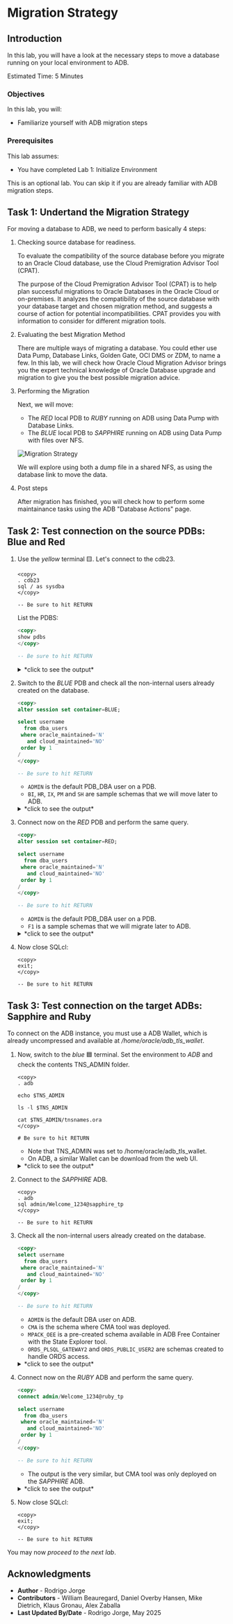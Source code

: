 # Migration Strategy

## Introduction

In this lab, you will have a look at the necessary steps to move a database running on your local environment to ADB.

Estimated Time: 5 Minutes

### Objectives

In this lab, you will:

* Familiarize yourself with ADB migration steps

### Prerequisites

This lab assumes:

* You have completed Lab 1: Initialize Environment

This is an optional lab. You can skip it if you are already familiar with ADB migration steps.

## Task 1: Undertand the Migration Strategy

For moving a database to ADB, we need to perform basically 4 steps:

1. Checking source database for readiness.

    To evaluate the compatibility of the source database before you migrate to an Oracle Cloud database, use the Cloud Premigration Advisor Tool (CPAT).

    The purpose of the Cloud Premigration Advisor Tool (CPAT) is to help plan successful migrations to Oracle Databases in the Oracle Cloud or on-premises. It analyzes the compatibility of the source database with your database target and chosen migration method, and suggests a course of action for potential incompatibilities. CPAT provides you with information to consider for different migration tools.

2. Evaluating the best Migration Method

    There are multiple ways of migrating a database. You could ether use Data Pump, Database Links, Golden Gate, OCI DMS or ZDM, to name a few. In this lab, we will check how Oracle Cloud Migration Advisor brings you the expert technical knowledge of Oracle Database upgrade and migration to give you the best possible migration advice.

3. Performing the Migration

    Next, we will move:

    * The *RED* local PDB to *RUBY* running on ADB using Data Pump with Database Links.
    * The *BLUE* local PDB to *SAPPHIRE* running on ADB using Data Pump with files over NFS.

    ![Migration Strategy](./images/migration.png)

    We will explore using both a dump file in a shared NFS, as using the database link to move the data.

4. Post steps

    After migration has finished, you will check how to perform some maintainance tasks using the ADB "Database Actions" page.

## Task 2: Test connection on the source PDBs: Blue and Red

1. Use the *yellow* terminal 🟨. Let's connect to the cdb23.

    ``` shell
    <copy>
    . cdb23
    sql / as sysdba
    </copy>

    -- Be sure to hit RETURN
    ```

    List the PDBS:

    ``` sql
    <copy>
    show pdbs
    </copy>

    -- Be sure to hit RETURN
    ```

    <details>
    <summary>*click to see the output*</summary>

    ``` text
    SQL> show pdbs

        CON_ID CON_NAME                       OPEN MODE  RESTRICTED
    ---------- ------------------------------ ---------- ----------
             2 PDB$SEED                       READ ONLY  NO
             3 RED                            READ WRITE NO
             4 BLUE                           READ WRITE NO
             5 GREEN                          MOUNTED
    ```

    </details>

2. Switch to the *BLUE* PDB and check all the non-internal users already created on the database.

    ``` sql
    <copy>
    alter session set container=BLUE;

    select username
      from dba_users
     where oracle_maintained='N'
       and cloud_maintained='NO'
     order by 1
    /
    </copy>

    -- Be sure to hit RETURN
    ```

    * `ADMIN` is the default PDB_DBA user on a PDB.
    * `BI`, `HR`, `IX`, `PM` and `SH` are sample schemas that we will move later to ADB.

    <details>
    <summary>*click to see the output*</summary>

    ``` text
    USERNAME
    --------------------------------------------------------------------------------
    ADMIN
    BI
    HR
    IX
    PM
    SH
    ```

    </details>

3. Connect now on the *RED* PDB and perform the same query.

    ``` sql
    <copy>
    alter session set container=RED;

    select username
      from dba_users
     where oracle_maintained='N'
       and cloud_maintained='NO'
     order by 1
    /
    </copy>

    -- Be sure to hit RETURN
    ```

    * `ADMIN` is the default PDB_DBA user on a PDB.
    * `F1` is a sample schemas that we will migrate later to ADB.

    <details>
    <summary>*click to see the output*</summary>

    ``` text
    USERNAME
    --------------------------------------------------------------------------------
    ADMIN
    F1
    ```

    </details>

4. Now close SQLcl:

    ``` shell
    <copy>
    exit;
    </copy>

    -- Be sure to hit RETURN
    ```

## Task 3: Test connection on the target ADBs: Sapphire and Ruby

To connect on the ADB instance, you must use a ADB Wallet, which is already uncompressed and available at */home/oracle/adb\_tls\_wallet*.

1. Now, switch to the *blue* 🟦 terminal. Set the environment to *ADB* and check the contents TNS\_ADMIN folder.

    ``` shell
    <copy>
    . adb

    echo $TNS_ADMIN

    ls -l $TNS_ADMIN

    cat $TNS_ADMIN/tnsnames.ora
    </copy>

    # Be sure to hit RETURN
    ```

    * Note that TNS\_ADMIN was set to /home/oracle/adb\_tls\_wallet.
    * On ADB, a similar Wallet can be download from the web UI.

    <details>
    <summary>*click to see the output*</summary>

    ``` text
    [ADB:oracle@holserv1:~]$ echo $TNS_ADMIN
    /home/oracle/adb_tls_wallet
    [ADB:oracle@holserv1:~]$ ls -l $TNS_ADMIN
    total 48
    -rw-------. 1 oracle oinstall  996 Jun 18 13:49 adb_container.cert
    -rw-------. 1 oracle oinstall 3899 Jun 18 13:49 cwallet.sso
    -rw-------. 1 oracle oinstall    0 Jun 18 13:49 cwallet.sso.lck
    -rw-------. 1 oracle oinstall 3854 Jun 18 13:49 ewallet.p12
    -rw-------. 1 oracle oinstall    0 Jun 18 13:49 ewallet.p12.lck
    -rw-r--r--. 1 oracle oinstall 2874 Jun 18 13:49 ewallet.pem
    -rw-------. 1 oracle oinstall 2045 Jun 18 13:49 keystore.jks
    -rw-r--r--. 1 oracle oinstall  692 Jun 18 13:49 ojdbc.properties
    -rw-r--r--. 1 oracle oinstall   34 Jun 18 13:49 README
    -rw-r--r--. 1 oracle oinstall   98 Jun 18 13:49 sqlnet.ora
    -rw-r--r--. 1 oracle oinstall 5823 Jun 18 14:16 tnsnames.ora
    -rw-r--r--. 1 oracle oinstall 2651 Jun 18 13:57 tnsnames_ruby.ora
    -rw-------. 1 oracle oinstall 2128 Jun 18 13:51 truststore.jks
    [ADB:oracle@holserv1:~]$ cat $TNS_ADMIN/tnsnames.ora
    sapphire_medium = (description=(retry_count=0)(retry_delay=3)
                     (address=(protocol=tcps)(port=1523)(host=holserv1.livelabs.oraclevcn.com))
                     (connect_data=(service_name=sapphire_medium.adb.oraclecloud.com))(security=(SSL_SERVER_DN_MATCH=TRUE)    (SSL_SERVER_CERT_DN="CN=93ced68f921a")))

    sapphire_high = (description=(retry_count=0)(retry_delay=3)
                     (address=(protocol=tcps)(port=1523)(host=holserv1.livelabs.oraclevcn.com))
                     (connect_data=(service_name=sapphire_high.adb.oraclecloud.com))(security=(SSL_SERVER_DN_MATCH=TRUE)    (SSL_SERVER_CERT_DN="CN=93ced68f921a")))

    sapphire_low = (description=(retry_count=0)(retry_delay=3)
                     (address=(protocol=tcps)(port=1523)(host=holserv1.livelabs.oraclevcn.com))
                     (connect_data=(service_name=sapphire_low.adb.oraclecloud.com))(security=(SSL_SERVER_DN_MATCH=TRUE)    (SSL_SERVER_CERT_DN="CN=93ced68f921a")))

    sapphire_tp = (description=(retry_count=0)(retry_delay=3)
                (address=(protocol=tcps)(port=1523)(host=holserv1.livelabs.oraclevcn.com))
                (connect_data=(service_name=sapphire_tp.adb.oraclecloud.com))(security=(SSL_SERVER_DN_MATCH=TRUE)    (SSL_SERVER_CERT_DN="CN=93ced68f921a")))

    sapphire_tpurgent = (description=(retry_count=0)(retry_delay=3)
                       (address=(protocol=tcps)(port=1523)(host=holserv1.livelabs.oraclevcn.com))
                       (connect_data=(service_name=sapphire_tpurgent.adb.oraclecloud.com))(security=(SSL_SERVER_DN_MATCH=TRUE)    (SSL_SERVER_CERT_DN="CN=93ced68f921a")))

    sapphire_medium_tls = (description=(retry_count=0)(retry_delay=3)
                        (address=(protocol=tcps)(port=1523)(host=holserv1.livelabs.oraclevcn.com))
                        (connect_data=(service_name=sapphire_medium.adb.oraclecloud.com))(security=(ssl_server_dn_match=no)))

    sapphire_high_tls = (description=(retry_count=0)(retry_delay=3)
                        (address=(protocol=tcps)(port=1523)(host=holserv1.livelabs.oraclevcn.com))
                        (connect_data=(service_name=sapphire_high.adb.oraclecloud.com))(security=(ssl_server_dn_match=no)))

    sapphire_low_tls = (description=(retry_count=0)(retry_delay=3)
                        (address=(protocol=tcps)(port=1523)(host=holserv1.livelabs.oraclevcn.com))
                        (connect_data=(service_name=sapphire_low.adb.oraclecloud.com))(security=(ssl_server_dn_match=no)))

    sapphire_tp_tls = (description=(retry_count=0)(retry_delay=3)
                    (address=(protocol=tcps)(port=1523)(host=holserv1.livelabs.oraclevcn.com))
                    (connect_data=(service_name=sapphire_tp.adb.oraclecloud.com))(security=(ssl_server_dn_match=no)))

    sapphire_tpurgent_tls = (description=(retry_count=0)(retry_delay=3)
                          (address=(protocol=tcps)(port=1523)(host=holserv1.livelabs.oraclevcn.com))
                          (connect_data=(service_name=sapphire_tpurgent.adb.oraclecloud.com))(security=(ssl_server_dn_match=no)))

    ruby_medium = (description=(retry_count=0)(retry_delay=3)
                     (address=(protocol=tcps)(port=1523)(host=holserv1.livelabs.oraclevcn.com))
                     (connect_data=(service_name=ruby_medium.adb.oraclecloud.com))(security=(SSL_SERVER_DN_MATCH=TRUE)    (SSL_SERVER_CERT_DN="CN=93ced68f921a")))

    ruby_high = (description=(retry_count=0)(retry_delay=3)
                     (address=(protocol=tcps)(port=1523)(host=holserv1.livelabs.oraclevcn.com))
                     (connect_data=(service_name=ruby_high.adb.oraclecloud.com))(security=(SSL_SERVER_DN_MATCH=TRUE)    (SSL_SERVER_CERT_DN="CN=93ced68f921a")))

    ruby_low = (description=(retry_count=0)(retry_delay=3)
                     (address=(protocol=tcps)(port=1523)(host=holserv1.livelabs.oraclevcn.com))
                     (connect_data=(service_name=ruby_low.adb.oraclecloud.com))(security=(SSL_SERVER_DN_MATCH=TRUE)    (SSL_SERVER_CERT_DN="CN=93ced68f921a")))

    ruby_tp = (description=(retry_count=0)(retry_delay=3)
                (address=(protocol=tcps)(port=1523)(host=holserv1.livelabs.oraclevcn.com))
                (connect_data=(service_name=ruby_tp.adb.oraclecloud.com))(security=(SSL_SERVER_DN_MATCH=TRUE)    (SSL_SERVER_CERT_DN="CN=93ced68f921a")))

    ruby_tpurgent = (description=(retry_count=0)(retry_delay=3)
                       (address=(protocol=tcps)(port=1523)(host=holserv1.livelabs.oraclevcn.com))
                       (connect_data=(service_name=ruby_tpurgent.adb.oraclecloud.com))(security=(SSL_SERVER_DN_MATCH=TRUE)    (SSL_SERVER_CERT_DN="CN=93ced68f921a")))

    ruby_medium_tls = (description=(retry_count=0)(retry_delay=3)
                        (address=(protocol=tcps)(port=1523)(host=holserv1.livelabs.oraclevcn.com))
                        (connect_data=(service_name=ruby_medium.adb.oraclecloud.com))(security=(ssl_server_dn_match=no)))

    ruby_high_tls = (description=(retry_count=0)(retry_delay=3)
                        (address=(protocol=tcps)(port=1523)(host=holserv1.livelabs.oraclevcn.com))
                        (connect_data=(service_name=ruby_high.adb.oraclecloud.com))(security=(ssl_server_dn_match=no)))

    ruby_low_tls = (description=(retry_count=0)(retry_delay=3)
                        (address=(protocol=tcps)(port=1523)(host=holserv1.livelabs.oraclevcn.com))
                        (connect_data=(service_name=ruby_low.adb.oraclecloud.com))(security=(ssl_server_dn_match=no)))

    ruby_tp_tls = (description=(retry_count=0)(retry_delay=3)
                    (address=(protocol=tcps)(port=1523)(host=holserv1.livelabs.oraclevcn.com))
                    (connect_data=(service_name=ruby_tp.adb.oraclecloud.com))(security=(ssl_server_dn_match=no)))

    ruby_tpurgent_tls = (description=(retry_count=0)(retry_delay=3)
                          (address=(protocol=tcps)(port=1523)(host=holserv1.livelabs.oraclevcn.com))
                          (connect_data=(service_name=ruby_tpurgent.adb.oraclecloud.com))(security=(ssl_server_dn_match=no)))
    ```

    </details>

2. Connect to the *SAPPHIRE* ADB.

    ``` shell
    <copy>
    . adb
    sql admin/Welcome_1234@sapphire_tp
    </copy>

    -- Be sure to hit RETURN
    ```

3. Check all the non-internal users already created on the database.

    ``` sql
    <copy>
    select username
      from dba_users
     where oracle_maintained='N'
       and cloud_maintained='NO'
     order by 1
    /
    </copy>

    -- Be sure to hit RETURN
    ```

    * `ADMIN` is the default DBA user on ADB.
    * `CMA` is the schema where CMA tool was deployed.
    * `MPACK_OEE` is a pre-created schema available in ADB Free Container with the State Explorer tool.
    * `ORDS_PLSQL_GATEWAY2` and `ORDS_PUBLIC_USER2` are schemas created to handle ORDS access.

    <details>
    <summary>*click to see the output*</summary>

    ``` text
    USERNAME
    --------------------------------------------------------------------------------
    ADMIN
    CMA
    MPACK_OEE
    ORDS_PLSQL_GATEWAY2
    ORDS_PUBLIC_USER2
    ```

    </details>

4. Connect now on the *RUBY* ADB and perform the same query.

    ``` sql
    <copy>
    connect admin/Welcome_1234@ruby_tp

    select username
      from dba_users
     where oracle_maintained='N'
       and cloud_maintained='NO'
     order by 1
    /
    </copy>

    -- Be sure to hit RETURN
    ```

    * The output is the very similar, but CMA tool was only deployed on the *SAPPHIRE* ADB.

    <details>
    <summary>*click to see the output*</summary>

    ``` text
    USERNAME
    --------------------------------------------------------------------------------
    ADMIN
    MPACK_OEE
    ORDS_PLSQL_GATEWAY2
    ORDS_PUBLIC_USER2
    ```

    </details>

5. Now close SQLcl:

    ``` shell
    <copy>
    exit;
    </copy>

    -- Be sure to hit RETURN
    ```

You may now *proceed to the next lab*.

## Acknowledgments

* **Author** - Rodrigo Jorge
* **Contributors** - William Beauregard, Daniel Overby Hansen, Mike Dietrich, Klaus Gronau, Alex Zaballa
* **Last Updated By/Date** - Rodrigo Jorge, May 2025

